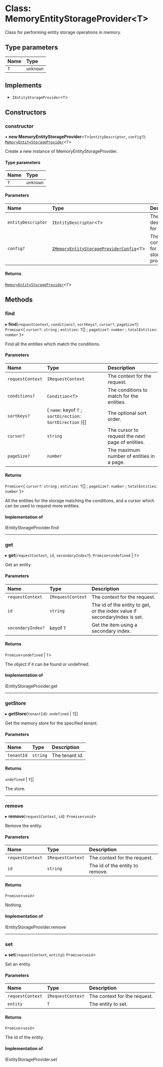 # Class: MemoryEntityStorageProvider\<T\>

Class for performing entity storage operations in memory.

## Type parameters

| Name | Type |
| :------ | :------ |
| `T` | `unknown` |

## Implements

- `IEntityStorageProvider`\<`T`\>

## Constructors

### constructor

• **new MemoryEntityStorageProvider**\<`T`\>(`entityDescriptor`, `config?`): [`MemoryEntityStorageProvider`](MemoryEntityStorageProvider.md)\<`T`\>

Create a new instance of MemoryEntityStorageProvider.

#### Type parameters

| Name | Type |
| :------ | :------ |
| `T` | `unknown` |

#### Parameters

| Name | Type | Description |
| :------ | :------ | :------ |
| `entityDescriptor` | `IEntityDescriptor`\<`T`\> | The descriptor for the entity. |
| `config?` | [`IMemoryEntityStorageProviderConfig`](../interfaces/IMemoryEntityStorageProviderConfig.md)\<`T`\> | The configuration for the entity storage provider. |

#### Returns

[`MemoryEntityStorageProvider`](MemoryEntityStorageProvider.md)\<`T`\>

## Methods

### find

▸ **find**(`requestContext`, `conditions?`, `sortKeys?`, `cursor?`, `pageSize?`): `Promise`\<\{ `cursor?`: `string` ; `entities`: `T`[] ; `pageSize?`: `number` ; `totalEntities`: `number`  }\>

Find all the entities which match the conditions.

#### Parameters

| Name | Type | Description |
| :------ | :------ | :------ |
| `requestContext` | `IRequestContext` | The context for the request. |
| `conditions?` | `Condition`\<`T`\> | The conditions to match for the entities. |
| `sortKeys?` | \{ `name`: keyof `T` ; `sortDirection`: `SortDirection`  }[] | The optional sort order. |
| `cursor?` | `string` | The cursor to request the next page of entities. |
| `pageSize?` | `number` | The maximum number of entities in a page. |

#### Returns

`Promise`\<\{ `cursor?`: `string` ; `entities`: `T`[] ; `pageSize?`: `number` ; `totalEntities`: `number`  }\>

All the entities for the storage matching the conditions,
and a cursor which can be used to request more entities.

#### Implementation of

IEntityStorageProvider.find

___

### get

▸ **get**(`requestContext`, `id`, `secondaryIndex?`): `Promise`\<`undefined` \| `T`\>

Get an entity.

#### Parameters

| Name | Type | Description |
| :------ | :------ | :------ |
| `requestContext` | `IRequestContext` | The context for the request. |
| `id` | `string` | The id of the entity to get, or the index value if secondaryIndex is set. |
| `secondaryIndex?` | keyof `T` | Get the item using a secondary index. |

#### Returns

`Promise`\<`undefined` \| `T`\>

The object if it can be found or undefined.

#### Implementation of

IEntityStorageProvider.get

___

### getStore

▸ **getStore**(`tenantId`): `undefined` \| `T`[]

Get the memory store for the specified tenant.

#### Parameters

| Name | Type | Description |
| :------ | :------ | :------ |
| `tenantId` | `string` | The tenant id. |

#### Returns

`undefined` \| `T`[]

The store.

___

### remove

▸ **remove**(`requestContext`, `id`): `Promise`\<`void`\>

Remove the entity.

#### Parameters

| Name | Type | Description |
| :------ | :------ | :------ |
| `requestContext` | `IRequestContext` | The context for the request. |
| `id` | `string` | The id of the entity to remove. |

#### Returns

`Promise`\<`void`\>

Nothing.

#### Implementation of

IEntityStorageProvider.remove

___

### set

▸ **set**(`requestContext`, `entity`): `Promise`\<`void`\>

Set an entity.

#### Parameters

| Name | Type | Description |
| :------ | :------ | :------ |
| `requestContext` | `IRequestContext` | The context for the request. |
| `entity` | `T` | The entity to set. |

#### Returns

`Promise`\<`void`\>

The id of the entity.

#### Implementation of

IEntityStorageProvider.set
